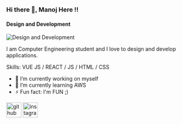 ### Hi there 👋, Manoj Here !!
#### Design and Development
![Design and Development](https://arturssmirnovs.github.io/github-profile-readme-generator/images/banner.png)

I am Computer Engineering student and I love to design and develop applications.

Skills: VUE JS / REACT / JS / HTML / CSS

- 🔭 I’m currently working on myself 
- 🌱 I’m currently learning AWS 
- ⚡ Fun fact: I'm FUN ;) 


[<img src='https://cdn.jsdelivr.net/npm/simple-icons@3.0.1/icons/github.svg' alt='github' height='40'>](https://github.com/Manooj58)  [<img src='https://cdn.jsdelivr.net/npm/simple-icons@3.0.1/icons/instagram.svg' alt='instagram' height='40'>](https://www.instagram.com/chidori__you/)  


